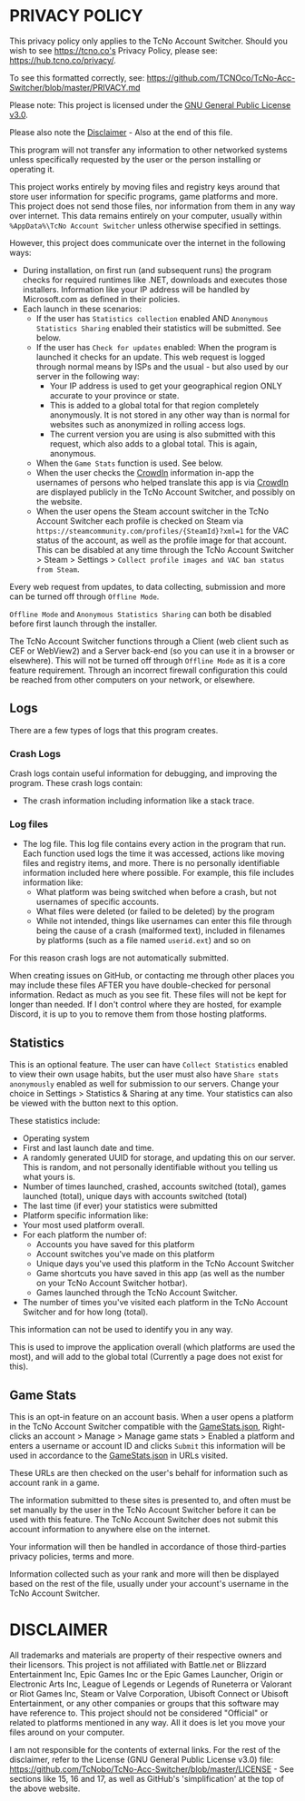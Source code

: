 # PRIVACY POLICY

This privacy policy only applies to the TcNo Account Switcher. Should you wish to see https://tcno.co's Privacy Policy, please see: https://hub.tcno.co/privacy/.

To see this formatted correctly, see: https://github.com/TCNOco/TcNo-Acc-Switcher/blob/master/PRIVACY.md

Please note: This project is licensed under the [GNU General Public License v3.0](https://github.com/TCNOco/TcNo-Acc-Switcher/blob/master/LICENSE).

Please also note the [Disclaimer](https://github.com/TCNOco/TcNo-Acc-Switcher/blob/master/DISCLAIMER.md) - Also at the end of this file.

This program will not transfer any information to other networked systems unless specifically requested by the user or the person installing or operating it.

This project works entirely by moving files and registry keys around that store user information for specific programs, game platforms and more. This project does not send those files, nor information from them in any way over internet. This data remains entirely on your computer, usually within `%AppData%\TcNo Account Switcher` unless otherwise specified in settings.

However, this project does communicate over the internet in the following ways:
- During installation, on first run (and subsequent runs) the program checks for required runtimes like .NET, downloads and executes those installers. Information like your IP address will be handled by Microsoft.com as defined in their policies.
- Each launch in these scenarios:
  - If the user has `Statistics collection` enabled AND `Anonymous Statistics Sharing` enabled their statistics will be submitted. See below.
  - If the user has `Check for updates` enabled: When the program is launched it checks for an update. This web request is logged through normal means by ISPs and the usual - but also used by our server in the following way:
    - Your IP address is used to get your geographical region ONLY accurate to your province or state.
    - This is added to a global total for that region completely anonymously. It is not stored in any other way than is normal for websites such as anonymized in rolling access logs.
    - The current version you are using is also submitted with this request, which also adds to a global total. This is again, anonymous.
  - When the `Game Stats` function is used. See below.
  - When the user checks the [CrowdIn](https://crowdin.com/project/tcno-account-switcher) information in-app the usernames of persons who helped translate this app is via [CrowdIn](https://crowdin.com/project/tcno-account-switcher) are displayed publicly in the TcNo Account Switcher, and possibly on the website.
  - When the user opens the Steam account switcher in the TcNo Account Switcher each profile is checked on Steam via `https://steamcommunity.com/profiles/{SteamId}?xml=1` for the VAC status of the account, as well as the profile image for that account. This can be disabled at any time through the TcNo Account Switcher > Steam > Settings > `Collect profile images and VAC ban status from Steam`.

Every web request from updates, to data collecting, submission and more can be turned off through `Offline Mode`.

`Offline Mode` and `Anonymous Statistics Sharing` can both be disabled before first launch through the installer.

The TcNo Account Switcher functions through a Client (web client such as CEF or WebView2) and a Server back-end (so you can use it in a browser or elsewhere). This will not be turned off through `Offline Mode` as it is a core feature requirement. Through an incorrect firewall configuration this could be reached from other computers on your network, or elsewhere.

## Logs
There are a few types of logs that this program creates.

### Crash Logs
Crash logs contain useful information for debugging, and improving the program. These crash logs contain: 
  - The crash information including information like a stack trace.

### Log files
- The log file. This log file contains every action in the program that run. Each function used logs the time it was accessed, actions like moving files and registry items, and more. There is no personally identifiable information included here where possible. For example, this file includes information like:
  - What platform was being switched when before a crash, but not usernames of specific accounts.
  - What files were deleted (or failed to be deleted) by the program
  - While not intended, things like usernames can enter this file through being the cause of a crash (malformed text), included in filenames by platforms (such as a file named `userid.ext`) and so on

For this reason crash logs are not automatically submitted.

When creating issues on GitHub, or contacting me through other places you may include these files AFTER you have double-checked for personal information. Redact as much as you see fit. These files will not be kept for longer than needed. If I don't control where they are hosted, for example Discord, it is up to you to remove them from those hosting platforms.

## Statistics
This is an optional feature. The user can have `Collect Statistics` enabled to view their own usage habits, but the user must also have `Share stats anonymously` enabled as well for submission to our servers. Change your choice in Settings > Statistics & Sharing at any time. Your statistics can also be viewed with the button next to this option.

These statistics include:
 - Operating system
 - First and last launch date and time.
 - A randomly generated UUID for storage, and updating this on our server. This is random, and not personally identifiable without you telling us what yours is.
 - Number of times launched,  crashed,  accounts switched (total), games launched  (total), unique days with accounts switched (total)
 - The last time (if ever) your statistics were submitted
 - Platform specific information like:
  - Your most used platform overall.
  - For each platform the number of:
    - Accounts you have saved for this platform
    - Account switches you've made on this platform
    - Unique days you've used this platform in the TcNo Account Switcher
    - Game shortcuts you have saved in this app (as well as the number on your TcNo Account Switcher hotbar).
    - Games launched through the TcNo Account Switcher.
  - The number of times you've visited each platform in the TcNo Account Switcher and for how long (total).

This information can not be used to identify you in any way.

This is used to improve the application overall (which platforms are used the most), and will add to the global total (Currently a page does not exist for this).

## Game Stats
This is an opt-in feature on an account basis. When a user opens a platform in the TcNo Account Switcher compatible with the [GameStats.json](https://github.com/TCNOco/TcNo-Acc-Switcher/blob/master/TcNo-Acc-Switcher-Server/GameStats.json), Right-clicks an account > Manage > Manage game stats > Enabled a platform and enters a username or account ID and clicks `Submit` this information will be used in accordance to the [GameStats.json](https://github.com/TCNOco/TcNo-Acc-Switcher/blob/master/TcNo-Acc-Switcher-Server/GameStats.json) in URLs visited.

These URLs are then checked on the user's behalf for information such as account rank in a game.

The information submitted to these sites is presented to, and often must be set manually by the user in the TcNo Account Switcher before it can be used with this feature. The TcNo Account Switcher does not submit this account information to anywhere else on the internet.

Your information will then be handled in accordance of those third-parties privacy policies, terms and more.

Information collected such as your rank and more will then be displayed based on the rest of the file, usually under your account's username in the TcNo Account Switcher.

# DISCLAIMER

All trademarks and materials are property of their respective owners and their licensors. This project is not affiliated
with Battle.net or Blizzard Entertainment Inc, Epic Games Inc or the Epic Games Launcher, Origin or Electronic Arts Inc,
League of Legends or Legends of Runeterra or Valorant or Riot Games Inc, Steam or Valve Corporation, Ubisoft Connect or
Ubisoft Entertainment, or any other companies or groups that this software may have reference to. This project should
not be considered "Official" or related to platforms mentioned in any way. All it does is let you move your files around
on your computer.

I am not responsible for the contents of external links.
For the rest of the disclaimer, refer to the License (GNU General Public License v3.0) file:
<https://github.com/TcNobo/TcNo-Acc-Switcher/blob/master/LICENSE> - See sections like 15, 16 and 17, as well as GitHub's
'simplification' at the top of the above website.
